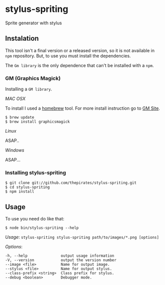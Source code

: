 stylus-spriting
===============

Sprite generator with stylus

Instalation
-----------

This tool isn't a final version or a released version, so it is not available in ```npm``` repository. But, to use you must install the dependencies.

The ```Gm library``` is the only dependence that can't be installed with a ```npm```.

### GM (Graphics Magick)

Installing a ```GM library```.

_MAC OSX_

To install I used a [homebrew](http://mxcl.github.com/homebrew/) tool. For more install instruction go to [GM Site](http://www.graphicsmagick.org/).

	$ brew update
	$ brew install graphicsmagick

_Linux_

ASAP..

_Windows_

ASAP...

### Installing stylus-spriting

	$ git clone git://github.com/thepirates/stylus-spriting.git
	$ cd stylus-spriting
	$ npm install

Usage
-----

To use you need do like that:

	$ node bin/stylus-spriting --help


*Usage*: ```stylus-spriting stylus-spriting path/to/images/*.png [options]```

*Options*:

    -h, --help               output usage information
    -V, --version            output the version number
    --image <file>           Name for output image.
    --stylus <file>          Name for output stylus.
    --class-prefix <string>  Class prefix for stylus.
    --debug <boolean>        Debugger mode.